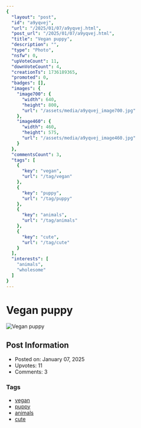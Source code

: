 ```yaml
---
{
  "layout": "post",
  "id": "a9yqvej",
  "url": "/2025/01/07/a9yqvej.html",
  "post_url": "/2025/01/07/a9yqvej.html",
  "title": "Vegan puppy",
  "description": "",
  "type": "Photo",
  "nsfw": 0,
  "upVoteCount": 11,
  "downVoteCount": 4,
  "creationTs": 1736189365,
  "promoted": 0,
  "badges": [],
  "images": {
    "image700": {
      "width": 640,
      "height": 800,
      "url": "/assets/media/a9yqvej_image700.jpg"
    },
    "image460": {
      "width": 460,
      "height": 575,
      "url": "/assets/media/a9yqvej_image460.jpg"
    }
  },
  "commentsCount": 3,
  "tags": [
    {
      "key": "vegan",
      "url": "/tag/vegan"
    },
    {
      "key": "puppy",
      "url": "/tag/puppy"
    },
    {
      "key": "animals",
      "url": "/tag/animals"
    },
    {
      "key": "cute",
      "url": "/tag/cute"
    }
  ],
  "interests": [
    "animals",
    "wholesome"
  ]
}
---
```


# Vegan puppy

![Vegan puppy](/assets/media/a9yqvej_image700.jpg)

## Post Information

- Posted on: January 07, 2025
- Upvotes: 11
- Comments: 3

### Tags

- [vegan](/tag/vegan)
- [puppy](/tag/puppy)
- [animals](/tag/animals)
- [cute](/tag/cute)
